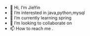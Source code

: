 - 👋 Hi, I’m JieYin
- 👀 I’m interested in java,python,mysql
- 🌱 I’m currently learning spring
- 💞️ I’m looking to collaborate on 
- 📫 How to reach me .

<!---
LoveYouPikachu/LoveYouPikachu is a ✨ special ✨ repository because its `README.md` (this file) appears on your GitHub profile.
You can click the Preview link to take a look at your changes.
--->
